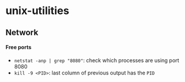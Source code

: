# unix-utilities

## Network

#### Free ports
- `netstat -anp | grep "8080"`: check which processes are using port 8080 
- `kill -9 <PID>`: last column of previous output has the `PID`
